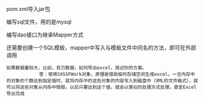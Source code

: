 pom.xml导入jar包

编写sql文件，用的是mysql

编写dao接口为继承Mapper方式

还需要创建一个SQL模板，mapper中写入与模板文件中同名的方法，即可在外部调用

```
如果数据量较大，比如，百万数据，如何导出excel，简述你的方案。
			答：使用SXSSFWork对象，原理是借助临时存储空间生成excel。一旦内存中
的对象的个数达到指定值时，就将内存中的这些对象的内容写入到磁盘中（XML的文件格式），就可以将这些对象从内存中销毁，以后只要达到这个值，就会以类似的处理方式处理，直至Excel导出完成

```

